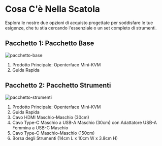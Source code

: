 # Cosa C'è Nella Scatola

Esplora le nostre due opzioni di acquisto progettate per soddisfare le tue esigenze, che tu stia cercando l'essenziale o un set completo di strumenti.

## Pacchetto 1: Pacchetto Base

![pacchetto-base](/images/product/product-option-1-basic.jpg)

1. Prodotto Principale: Openterface Mini-KVM
2. Guida Rapida

## Pacchetto 2: Pacchetto Strumenti

![pacchetto-strumenti](/images/product/product-option-2-toolkit.jpg)

1. Prodotto Principale: Openterface Mini-KVM
2. Guida Rapida
3. Cavo HDMI Maschio-Maschio (30cm)
4. Cavo Type-C Maschio a USB-A Maschio (30cm) con Adattatore USB-A Femmina a USB-C Maschio
5. Cavo Type-C Maschio-Maschio (150cm)
6. Borsa degli Strumenti (14cm L x 10cm W x 3.8cm H)
